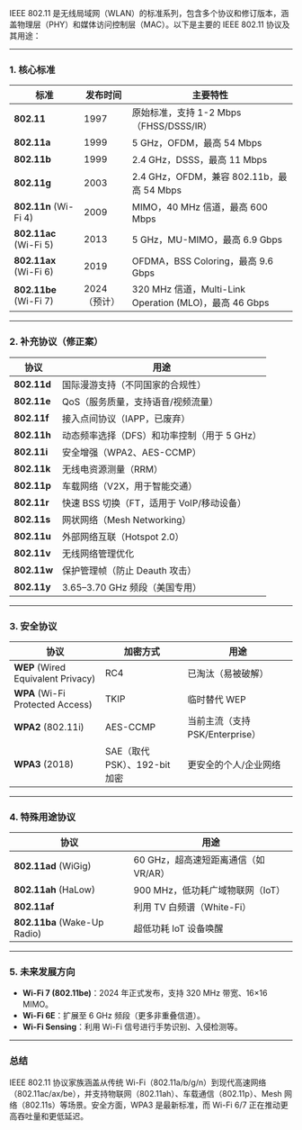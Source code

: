 IEEE 802.11 是无线局域网（WLAN）的标准系列，包含多个协议和修订版本，涵盖物理层（PHY）和媒体访问控制层（MAC）。以下是主要的 IEEE 802.11 协议及其用途：

---

### **1. 核心标准**
| 标准 | 发布时间 | 主要特性 |
|------|----------|----------|
| **802.11** | 1997 | 原始标准，支持 1-2 Mbps（FHSS/DSSS/IR） |
| **802.11a** | 1999 | 5 GHz，OFDM，最高 54 Mbps |
| **802.11b** | 1999 | 2.4 GHz，DSSS，最高 11 Mbps |
| **802.11g** | 2003 | 2.4 GHz，OFDM，兼容 802.11b，最高 54 Mbps |
| **802.11n** (Wi-Fi 4) | 2009 | MIMO，40 MHz 信道，最高 600 Mbps |
| **802.11ac** (Wi-Fi 5) | 2013 | 5 GHz，MU-MIMO，最高 6.9 Gbps |
| **802.11ax** (Wi-Fi 6) | 2019 | OFDMA，BSS Coloring，最高 9.6 Gbps |
| **802.11be** (Wi-Fi 7) | 2024（预计） | 320 MHz 信道，Multi-Link Operation (MLO)，最高 46 Gbps |

---

### **2. 补充协议（修正案）**
| 协议 | 用途 |
|------|------|
| **802.11d** | 国际漫游支持（不同国家的合规性） |
| **802.11e** | QoS（服务质量，支持语音/视频流量） |
| **802.11f** | 接入点间协议（IAPP，已废弃） |
| **802.11h** | 动态频率选择（DFS）和功率控制（用于 5 GHz） |
| **802.11i** | 安全增强（WPA2、AES-CCMP） |
| **802.11k** | 无线电资源测量（RRM） |
| **802.11p** | 车载网络（V2X，用于智能交通） |
| **802.11r** | 快速 BSS 切换（FT，适用于 VoIP/移动设备） |
| **802.11s** | 网状网络（Mesh Networking） |
| **802.11u** | 外部网络互联（Hotspot 2.0） |
| **802.11v** | 无线网络管理优化 |
| **802.11w** | 保护管理帧（防止 Deauth 攻击） |
| **802.11y** | 3.65–3.70 GHz 频段（美国专用） |

---

### **3. 安全协议**
| 协议 | 加密方式 | 用途 |
|------|----------|------|
| **WEP** (Wired Equivalent Privacy) | RC4 | 已淘汰（易被破解） |
| **WPA** (Wi-Fi Protected Access) | TKIP | 临时替代 WEP |
| **WPA2** (802.11i) | AES-CCMP | 当前主流（支持 PSK/Enterprise） |
| **WPA3** (2018) | SAE（取代 PSK）、192-bit 加密 | 更安全的个人/企业网络 |

---

### **4. 特殊用途协议**
| 协议 | 用途 |
|------|------|
| **802.11ad** (WiGig) | 60 GHz，超高速短距离通信（如 VR/AR） |
| **802.11ah** (HaLow) | 900 MHz，低功耗广域物联网（IoT） |
| **802.11af** | 利用 TV 白频谱（White-Fi） |
| **802.11ba** (Wake-Up Radio) | 超低功耗 IoT 设备唤醒 |

---

### **5. 未来发展方向**
- **Wi-Fi 7 (802.11be)**：2024 年正式发布，支持 320 MHz 带宽、16×16 MIMO。
- **Wi-Fi 6E**：扩展至 6 GHz 频段（更多非重叠信道）。
- **Wi-Fi Sensing**：利用 Wi-Fi 信号进行手势识别、入侵检测等。

---

### **总结**
IEEE 802.11 协议家族涵盖从传统 Wi-Fi（802.11a/b/g/n）到现代高速网络（802.11ac/ax/be），并支持物联网（802.11ah）、车载通信（802.11p）、Mesh 网络（802.11s）等场景。安全方面，WPA3 是最新标准，而 Wi-Fi 6/7 正在推动更高吞吐量和更低延迟。